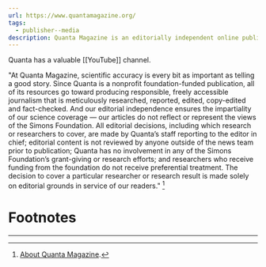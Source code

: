```yaml
---
url: https://www.quantamagazine.org/
tags:
  - publisher--media
description: Quanta Magazine is an editorially independent online publication launched by the Simons Foundation in 2012 to enhance public understanding of science.
---
```

Quanta has a valuable [[YouTube]] channel. 

"At Quanta Magazine, scientific accuracy is every bit as important as telling a good story. Since Quanta is a nonprofit foundation-funded publication, all of its resources go toward producing responsible, freely accessible journalism that is meticulously researched, reported, edited, copy-edited and fact-checked. And our editorial independence ensures the impartiality of our science coverage — our articles do not reflect or represent the views of the Simons Foundation. All editorial decisions, including which research or researchers to cover, are made by Quanta’s staff reporting to the editor in chief; editorial content is not reviewed by anyone outside of the news team prior to publication; Quanta has no involvement in any of the Simons Foundation’s grant-giving or research efforts; and researchers who receive funding from the foundation do not receive preferential treatment. The decision to cover a particular researcher or research result is made solely on editorial grounds in service of our readers." [^1]  

# Footnotes
***
[^1]: [About Quanta Magazine](https://www.quantamagazine.org/about/).